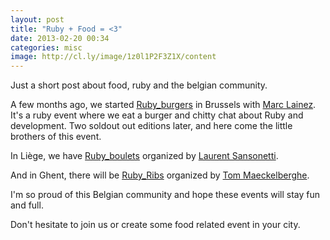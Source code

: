 ```yaml
---
layout: post
title: "Ruby + Food = <3"
date: 2013-02-20 00:34
categories: misc
image: http://cl.ly/image/1z0l1P2F3Z1X/content
---
```


Just a short post about food, ruby and the belgian community.

A few months ago, we started [Ruby_burgers](http://www.meetup.com/ruby_burgers-rb/) in Brussels with [Marc Lainez](http://twitter.com/mlainez). It's a ruby event where we eat a burger and chitty chat about Ruby and development. Two soldout out editions later, and here come the little brothers of this event.

In Liège, we have [Ruby_boulets](//ruby_boulets.eventbrite.com) organized by [Laurent Sansonetti](//twitter.com/lrz).

And in Ghent, there will be [Ruby_Ribs](http://rubyribs.eventbrite.com/) organized by [Tom Maeckelberghe](//twitter.com/maeckelberghe).

I'm so proud of this Belgian community and hope these events will stay fun and full.

Don't hesitate to join us or create some food related event in your city.
